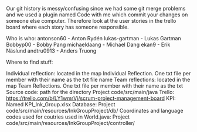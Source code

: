 Our git history is messy/confusing since we had some git merge problems and we used a plugin named Code with me which commit your changes on someone else computer. Therefore look at the user stories in the trello board where each story has someone responsible.

Who is who:
antonson60 - Anton Rydén
lukas-gartman - Lukas Gartman
Bobbyp00 - Bobby Pang
michaeldaang - Michael Dang
ekan9 - Erik Näslund
andtru0913 - Anders Truong

Where to find stuff:

Individual reflection: located in the map Individual Reflection. One txt file per member with their name as the txt file name
Team reflections: located in the map Team Reflections. One txt file per member with their name as the txt 
Source code: path for the directory Project code/src/main/java
Trello: https://trello.com/b/LY1wmrVj/scrum-project-management-board
KPI: Named KPI_Ink_Group.xlsx
Database: Project code/src/main/resources/InkGroupProject/db/
Coordinates and language codes used for coutries used in World.java: Project code/src/main/resources/InkGroupProject/controller/
